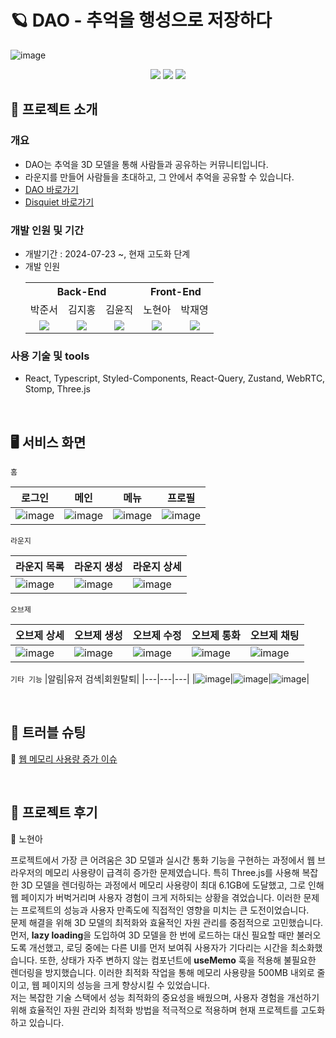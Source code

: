 # 🪐 DAO - 추억을 행성으로 저장하다
![image](https://github.com/user-attachments/assets/25cc1279-18bd-4714-93bc-738e5109452e)
<div align=center> 
<img src="https://img.shields.io/badge/react-61DAFB?style=for-the-badge&logo=react&logoColor=black"> 
<img src="https://img.shields.io/badge/spring-6DB33F?style=for-the-badge&logo=spring&logoColor=white"> 
<img src="https://img.shields.io/badge/amazonaws-232F3E?style=for-the-badge&logo=amazonaws&logoColor=white">
</div>



## 🔖 프로젝트 소개
### 개요
- DAO는 추억을 3D 모델을 통해 사람들과 공유하는 커뮤니티입니다.
- 라운지를 만들어 사람들을 초대하고, 그 안에서 추억을 공유할 수 있습니다.
- [DAO 바로가기](https://joytas.io)
- [Disquiet 바로가기](https://disquiet.io/product/dao)

### 개발 인원 및 기간

- 개발기간 :  2024-07-23 ~, 현재 고도화 단계
- 개발 인원
  <table style="text-align: center;">
    <tr>
      <th colspan="3">Back-End</th>
      <th colspan="2">Front-End</th>
    </tr>
    <tr>
      <td>박준서</td>
      <td>김지홍</td>
      <td>김윤직</td>
      <td>노현아</td>
      <td>박재영</td>
    </tr>
    <tr>
      <td><a href="https://github.com/junseoparkk"><img src="https://avatars.githubusercontent.com/u/98972385?v=4"/></a></td>
      <td><a href="https://github.com/JiHongKim98"><img src="https://avatars.githubusercontent.com/u/144337839?v=4" /></a></td>
      <td><a href="https://github.com/jjikky"><img src="https://avatars.githubusercontent.com/u/59151187?v=4"/></a></td>
      <td><a href="https://github.com/erica0321"><img src="https://avatars.githubusercontent.com/u/81230764?v=4" /></a></td>
      <td><a href="https://github.com/yoouung"><img src="https://avatars.githubusercontent.com/u/78146904?v=4" /></a></td>
    </tr>
  </table>

  
### 사용 기술 및 tools
- React, Typescript, Styled-Components, React-Query, Zustand, WebRTC, Stomp, Three.js
<br/>

## 🖥️ 서비스 화면

`홈`

| 로그인 | 메인 | 메뉴 | 프로필 |
|---|---|---|---|
|![image](https://github.com/user-attachments/assets/a6469df4-812f-4ede-aab8-4672e852e23b)|![image](https://github.com/user-attachments/assets/8cfbe325-aa6a-42bd-a619-d66bd4f954e1)|![image](https://github.com/user-attachments/assets/64328a80-f1b4-4edd-a5ad-48d752bf0326)|![image](https://github.com/user-attachments/assets/21b3a96d-9fd6-41f8-9b2f-c5ccc9d9b14d)|


`라운지`

| 라운지 목록 | 라운지 생성 | 라운지 상세 |
|---|---|---|
|![image](https://github.com/user-attachments/assets/83cd5f12-1aa8-4237-a7b8-6439f380e39c)|![image](https://github.com/user-attachments/assets/866770d8-65f0-484c-a11c-b6b269304921)|![image](https://github.com/user-attachments/assets/49a5d5f9-997a-4328-9d7a-d0193fc7345f)|![image](https://github.com/user-attachments/assets/81bf6a2d-1b06-42f1-9df2-3ddd761954c0)|



`오브제`

|오브제 상세|오브제 생성|오브제 수정|오브제 통화|오브제 채팅|
|---|---|---|---|---|
|![image](https://github.com/user-attachments/assets/d500cc15-7c5a-4a06-8eb8-8542bed8a6be)|![image](https://github.com/user-attachments/assets/592a8f68-105d-4bf4-9727-272b40b0406c)|![image](https://github.com/user-attachments/assets/ac1d0c0d-2dc2-4620-bb08-68c8923e73a6)|![image](https://github.com/user-attachments/assets/caac4ba1-2e51-4e5b-8dd6-0e220271a680)|![image](https://github.com/user-attachments/assets/fd18f2f3-4cb0-464b-985d-9539f4f02b08)| 

`기타 기능`
|알림|유저 검색|회원탈퇴|
|---|---|---|
|![image](https://github.com/user-attachments/assets/15d83004-4e8c-4dd3-a35b-63f24b984cdc)|![image](https://github.com/user-attachments/assets/5ba44c6e-9dae-48e6-b52b-34159bb1a3dd)|![image](https://github.com/user-attachments/assets/16649813-ec19-4797-8791-6d0514bfb63d)|


<br />

## 🚧 트러블 슈팅
🧷 [웹 메모리 사용량 증가 이슈](https://flash-inch-968.notion.site/34f3c50a41684ef8adeab0a6d1637839?pvs=4)

<br/>

## 💬 프로젝트 후기
👥 노현아
<div>프로젝트에서 가장 큰 어려움은 3D 모델과 실시간 통화 기능을 구현하는 과정에서 웹 브라우저의 메모리 사용량이 급격히 증가한 문제였습니다. 특히 Three.js를 사용해 복잡한 3D 모델을 렌더링하는 과정에서 메모리 사용량이 최대 6.1GB에 도달했고, 그로 인해 웹 페이지가 버벅거리며 사용자 경험이 크게 저하되는 상황을 겪었습니다. 이러한 문제는 프로젝트의 성능과 사용자 만족도에 직접적인 영향을 미치는 큰 도전이었습니다. <br/> 문제 해결을 위해 3D 모델의 최적화와 효율적인 자원 관리를 중점적으로 고민했습니다. 먼저, <strong>lazy loading</strong>을 도입하여 3D 모델을 한 번에 로드하는 대신 필요할 때만 불러오도록 개선했고, 로딩 중에는 다른 UI를 먼저 보여줘 사용자가 기다리는 시간을 최소화했습니다. 또한, 상태가 자주 변하지 않는 컴포넌트에 <strong>useMemo</strong> 훅을 적용해 불필요한 렌더링을 방지했습니다. 이러한 최적화 작업을 통해 메모리 사용량을 500MB 내외로 줄이고, 웹 페이지의 성능을 크게 향상시킬 수 있었습니다. <br/> 저는 복잡한 기술 스택에서 성능 최적화의 중요성을 배웠으며, 사용자 경험을 개선하기 위해 효율적인 자원 관리와 최적화 방법을 적극적으로 적용하며 현재 프로젝트를 고도화하고 있습니다.</div>

<br/>
